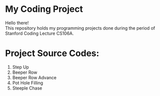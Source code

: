 # My Coding Project
Hello there!\
This repository holds my programming projects done during the period of Stanford Coding Lecture CS106A.

# Project Source Codes:
1. Step Up
2. Beeper Row
3. Beeper Row Advance
4. Pot Hole Filling
5. Steeple Chase
